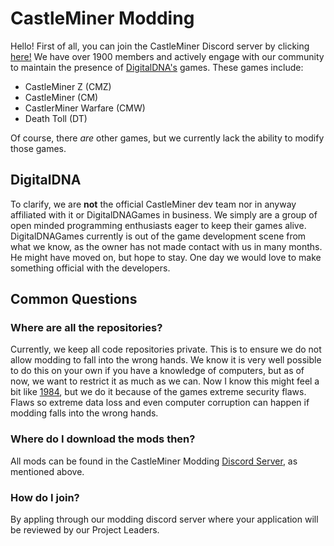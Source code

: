 # CastleMiner Modding
Hello! First of all, you can join the CastleMiner Discord server by clicking [here!](https://discord.gg/cJH7DFb) We have over 1900 members and actively engage with our community to maintain the presence of [DigitalDNA's](https://www.digitaldnagames.com) games. These games include:
- CastleMiner Z (CMZ)
- CastleMiner (CM)
- CastlerMiner Warfare (CMW)
- Death Toll (DT)

 Of course, there *are* other games, but we currently lack the ability to modify those games.
 
 ## DigitalDNA
 To clarify, we are **not** the official CastleMiner dev team nor in anyway affiliated with it or DigitalDNAGames in business. We simply are a group of open minded programming enthusiasts eager to keep their games alive. DigitalDNAGames currently is out of the game development scene from what we know, as the owner has not made contact with us in many months. He might have moved on, but hope to stay. One day we would love to make something official with the developers.
 
 ## Common Questions
 ### Where are all the repositories?
 Currently, we keep all code repositories private. This is to ensure we do not allow modding to fall into the wrong hands. We know it is very well possible to do this on your own if you have a knowledge of computers, but as of now, we want to restrict it as much as we can. Now I know this might feel a bit like [1984](https://en.wikipedia.org/wiki/Nineteen_Eighty-Four), but we do it because of the games extreme security flaws. Flaws so extreme data loss and even computer corruption can happen if modding falls into the wrong hands.
 
 ### Where do I download the mods then?
 All mods can be found in the CastleMiner Modding [Discord Server](https://www.discord.gg/cJH7DFb), as mentioned above.
 
 ### How do I join?
 By appling through our modding discord server where your application will be reviewed by our Project Leaders.
